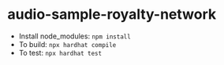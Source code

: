 # audio-sample-royalty-network

- Install node_modules: `npm install`
- To build: `npx hardhat compile`
- To test: `npx hardhat test`
